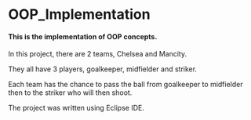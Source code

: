 # OOP_Implementation
#### This is the implementation of OOP concepts.

In this project, there are 2 teams, Chelsea and Mancity.

They all have 3 players, goalkeeper, midfielder and striker.

Each team has the chance to pass the ball from goalkeeper to midfielder then to the striker who will then shoot.

The project was written using Eclipse IDE.
